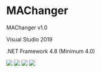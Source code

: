 # MAChanger
  <p>MAChanger v1.0</p>
  <p>Visual Studio 2019</p>
  <p>.NET Framework 4.8 (Minimum 4.0)</p>
  <img src="https://www.photo.herominyum.com/resimler/2020/03/06/ruwT.png"></>
  <img src="https://www.photo.herominyum.com/resimler/2020/03/06/rJm9.png"></>
  <img src="https://www.photo.herominyum.com/resimler/2020/03/06/rUzc.png"></>
  <img src="https://www.photo.herominyum.com/resimler/2020/03/06/rz8C.png"></>
